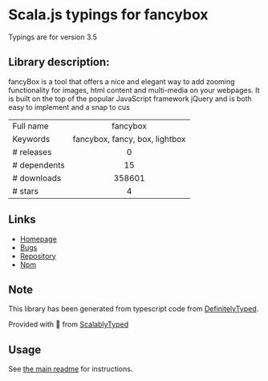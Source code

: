 
# Scala.js typings for fancybox

Typings are for version 3.5

## Library description:
fancyBox is a tool that offers a nice and elegant way to add zooming functionality for images, html content and multi-media on your webpages. It is built on the top of the popular JavaScript framework jQuery and is both easy to implement and a snap to cus

|                    |                 |
| ------------------ | :-------------: |
| Full name          | fancybox |
| Keywords           | fancybox, fancy, box, lightbox |
| # releases         | 0 |
| # dependents       | 15 |
| # downloads        | 358601 |
| # stars            | 4 |

## Links
- [Homepage](https://github.com/olsonpm/fancybox)
- [Bugs](https://github.com/olsonpm/fancybox/issues)
- [Repository](https://github.com/olsonpm/fancybox)
- [Npm](https://www.npmjs.com/package/fancybox)
    


## Note
This library has been generated from typescript code from [DefinitelyTyped](https://definitelytyped.org).

Provided with :purple_heart: from [ScalablyTyped](https://github.com/oyvindberg/ScalablyTyped)

## Usage
See [the main readme](../../readme.md) for instructions.


